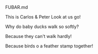 FUBAR.md

This is Carlos & Peter  Look at us go!


Why do baby ducks walk so softly?


Because they can't walk hardly!

Because birds o a feather stamp together!

